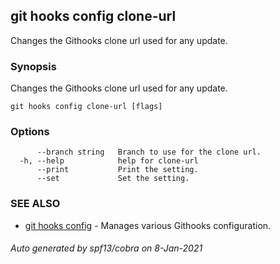 ## git hooks config clone-url

Changes the Githooks clone url used for any update.

### Synopsis

Changes the Githooks clone url used for any update.

```
git hooks config clone-url [flags]
```

### Options

```
      --branch string   Branch to use for the clone url.
  -h, --help            help for clone-url
      --print           Print the setting.
      --set             Set the setting.
```

### SEE ALSO

* [git hooks config](git_hooks_config.md)	 - Manages various Githooks configuration.

###### Auto generated by spf13/cobra on 8-Jan-2021

